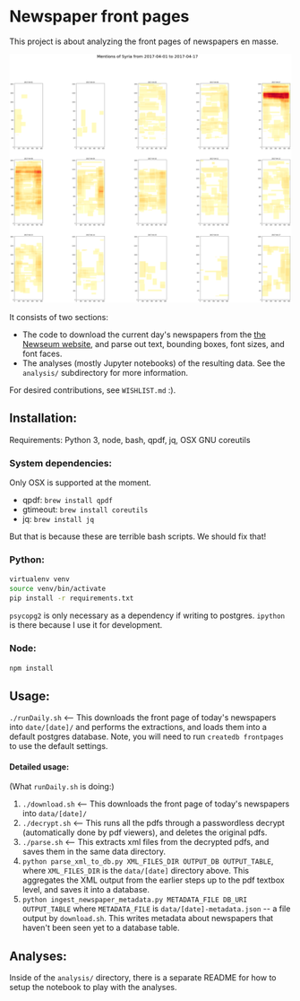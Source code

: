# Newspaper front pages

This project is about analyzing the front pages of newspapers en masse. 

![Mentions of "Syria" by day across many newspapers](analysis/static/syria_mentions.png)

It consists of two sections:

* The code to download the current day's newspapers from the [the Newseum website](newseum.org/todaysfrontpages/), and parse out text, bounding boxes, font sizes, and font faces.
* The analyses (mostly Jupyter notebooks) of the resulting data. See the `analysis/` subdirectory for more information.

For desired contributions, see `WISHLIST.md` :).

## Installation:
Requirements: Python 3, node, bash, qpdf, jq, OSX GNU coreutils

### System dependencies:
Only OSX is supported at the moment.

* qpdf: `brew install qpdf`
* gtimeout: `brew install coreutils`
* jq: `brew install jq`

But that is because these are terrible bash scripts. We should fix that!

### Python:
```bash
virtualenv venv
source venv/bin/activate
pip install -r requirements.txt
```

`psycopg2` is only necessary as a dependency if writing to postgres.
`ipython` is there because I use it for development.

### Node:
`npm install`

## Usage:
`./runDaily.sh` <-- This downloads the front page of today's newspapers into `date/[date]/` and performs the extractions, and loads them into a default postgres database. Note, you will need to run `createdb frontpages` to use the default settings.

#### Detailed usage:
(What `runDaily.sh` is doing:)
1. `./download.sh` <-- This downloads the front page of today's newspapers into `data/[date]/`
2. `./decrypt.sh` <-- This runs all the pdfs through a passwordless decrypt (automatically done by pdf viewers), and deletes the original pdfs.
3. `./parse.sh` <-- This extracts xml files from the decrypted pdfs, and saves them in the same data directory.
4. `python parse_xml_to_db.py XML_FILES_DIR OUTPUT_DB OUTPUT_TABLE`, where `XML_FILES_DIR` is the `data/[date]` directory above. This aggregates the XML output from the earlier steps up to the pdf textbox level, and saves it into a database. 
5. `python ingest_newspaper_metadata.py METADATA_FILE DB_URI OUTPUT_TABLE` where `METADATA_FILE` is `data/[date]-metadata.json` -- a file output by `download.sh`. This writes metadata about newspapers that haven't been seen yet to a database table.

## Analyses:
Inside of the `analysis/` directory, there is a separate README for how to setup the notebook to play with the analyses.
